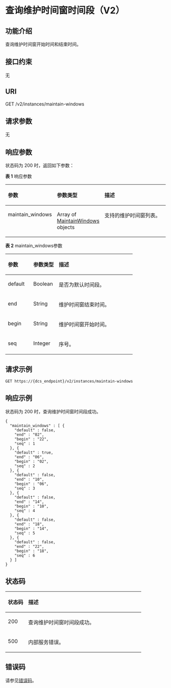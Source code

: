 # 查询维护时间窗时间段（V2）<a name="ZH-CN_TOPIC_0242737214"></a>

## 功能介绍<a name="section83814394426"></a>

查询维护时间窗开始时间和结束时间。

## 接口约束<a name="section16382183911421"></a>

无

## URI<a name="section938311397424"></a>

GET /v2/instances/maintain-windows

## 请求参数<a name="section1038443934216"></a>

无

## 响应参数<a name="section140203914423"></a>

状态码为 200 时，返回如下参数：

**表 1**  响应参数

<a name="table10414113984211"></a>
<table><thead align="left"><tr id="row115831739194213"><th class="cellrowborder" valign="top" width="20%" id="mcps1.2.4.1.1"><p id="p10583439164218"><a name="p10583439164218"></a><a name="p10583439164218"></a>参数</p>
</th>
<th class="cellrowborder" valign="top" width="20%" id="mcps1.2.4.1.2"><p id="p058393924220"><a name="p058393924220"></a><a name="p058393924220"></a>参数类型</p>
</th>
<th class="cellrowborder" valign="top" width="60%" id="mcps1.2.4.1.3"><p id="p1058373918425"><a name="p1058373918425"></a><a name="p1058373918425"></a>描述</p>
</th>
</tr>
</thead>
<tbody><tr id="row8583039124213"><td class="cellrowborder" valign="top" width="20%" headers="mcps1.2.4.1.1 "><p id="p458311395421"><a name="p458311395421"></a><a name="p458311395421"></a>maintain_windows</p>
</td>
<td class="cellrowborder" valign="top" width="20%" headers="mcps1.2.4.1.2 "><p id="p78111646013"><a name="p78111646013"></a><a name="p78111646013"></a>Array of <a href="#table3422163914424">MaintainWindows</a> objects</p>
</td>
<td class="cellrowborder" valign="top" width="60%" headers="mcps1.2.4.1.3 "><p id="p558353913423"><a name="p558353913423"></a><a name="p558353913423"></a>支持的维护时间窗列表。</p>
</td>
</tr>
</tbody>
</table>

**表 2**  maintain\_windows参数

<a name="table3422163914424"></a>
<table><thead align="left"><tr id="row1358383904213"><th class="cellrowborder" valign="top" width="20%" id="mcps1.2.4.1.1"><p id="p18583163944218"><a name="p18583163944218"></a><a name="p18583163944218"></a>参数</p>
</th>
<th class="cellrowborder" valign="top" width="20%" id="mcps1.2.4.1.2"><p id="p1758333974217"><a name="p1758333974217"></a><a name="p1758333974217"></a>参数类型</p>
</th>
<th class="cellrowborder" valign="top" width="60%" id="mcps1.2.4.1.3"><p id="p1458413974215"><a name="p1458413974215"></a><a name="p1458413974215"></a>描述</p>
</th>
</tr>
</thead>
<tbody><tr id="row558413914424"><td class="cellrowborder" valign="top" width="20%" headers="mcps1.2.4.1.1 "><p id="p185841839114210"><a name="p185841839114210"></a><a name="p185841839114210"></a>default</p>
</td>
<td class="cellrowborder" valign="top" width="20%" headers="mcps1.2.4.1.2 "><p id="p1358423994215"><a name="p1358423994215"></a><a name="p1358423994215"></a>Boolean</p>
</td>
<td class="cellrowborder" valign="top" width="60%" headers="mcps1.2.4.1.3 "><p id="p658418394420"><a name="p658418394420"></a><a name="p658418394420"></a>是否为默认时间段。</p>
</td>
</tr>
<tr id="row358414391426"><td class="cellrowborder" valign="top" width="20%" headers="mcps1.2.4.1.1 "><p id="p205841039184216"><a name="p205841039184216"></a><a name="p205841039184216"></a>end</p>
</td>
<td class="cellrowborder" valign="top" width="20%" headers="mcps1.2.4.1.2 "><p id="p0584139174216"><a name="p0584139174216"></a><a name="p0584139174216"></a>String</p>
</td>
<td class="cellrowborder" valign="top" width="60%" headers="mcps1.2.4.1.3 "><p id="p358403904212"><a name="p358403904212"></a><a name="p358403904212"></a>维护时间窗结束时间。</p>
</td>
</tr>
<tr id="row1558415396428"><td class="cellrowborder" valign="top" width="20%" headers="mcps1.2.4.1.1 "><p id="p1458415391424"><a name="p1458415391424"></a><a name="p1458415391424"></a>begin</p>
</td>
<td class="cellrowborder" valign="top" width="20%" headers="mcps1.2.4.1.2 "><p id="p1958411396422"><a name="p1958411396422"></a><a name="p1958411396422"></a>String</p>
</td>
<td class="cellrowborder" valign="top" width="60%" headers="mcps1.2.4.1.3 "><p id="p1358473919424"><a name="p1358473919424"></a><a name="p1358473919424"></a>维护时间窗开始时间。</p>
</td>
</tr>
<tr id="row10584133915422"><td class="cellrowborder" valign="top" width="20%" headers="mcps1.2.4.1.1 "><p id="p20584839174218"><a name="p20584839174218"></a><a name="p20584839174218"></a>seq</p>
</td>
<td class="cellrowborder" valign="top" width="20%" headers="mcps1.2.4.1.2 "><p id="p45840399422"><a name="p45840399422"></a><a name="p45840399422"></a>Integer</p>
</td>
<td class="cellrowborder" valign="top" width="60%" headers="mcps1.2.4.1.3 "><p id="p8584103914218"><a name="p8584103914218"></a><a name="p8584103914218"></a>序号。</p>
</td>
</tr>
</tbody>
</table>

## 请求示例<a name="section164407394421"></a>

```
GET https://{dcs_endpoint}/v2/instances/maintain-windows
```

## 响应示例<a name="section44431239144213"></a>

状态码为 200 时，查询维护时间窗时间段成功。

```
{ 
  "maintain_windows" : [ { 
    "default" : false, 
    "end" : "02", 
    "begin" : "22", 
    "seq" : 1 
  }, { 
    "default" : true, 
    "end" : "06", 
    "begin" : "02", 
    "seq" : 2 
  }, { 
    "default" : false, 
    "end" : "10", 
    "begin" : "06", 
    "seq" : 3 
  }, { 
    "default" : false, 
    "end" : "14", 
    "begin" : "10", 
    "seq" : 4 
  }, { 
    "default" : false, 
    "end" : "18", 
    "begin" : "14", 
    "seq" : 5 
  }, { 
    "default" : false, 
    "end" : "22", 
    "begin" : "18", 
    "seq" : 6 
  } ] 
}

```

## 状态码<a name="section1046583924215"></a>

<a name="table4467143944215"></a>
<table><thead align="left"><tr id="row2584439114218"><th class="cellrowborder" valign="top" width="15%" id="mcps1.1.3.1.1"><p id="p25841439144215"><a name="p25841439144215"></a><a name="p25841439144215"></a>状态码</p>
</th>
<th class="cellrowborder" valign="top" width="85%" id="mcps1.1.3.1.2"><p id="p4584153919422"><a name="p4584153919422"></a><a name="p4584153919422"></a>描述</p>
</th>
</tr>
</thead>
<tbody><tr id="row165841639124217"><td class="cellrowborder" valign="top" width="15%" headers="mcps1.1.3.1.1 "><p id="p12584103913428"><a name="p12584103913428"></a><a name="p12584103913428"></a>200</p>
</td>
<td class="cellrowborder" valign="top" width="85%" headers="mcps1.1.3.1.2 "><p id="p758410396428"><a name="p758410396428"></a><a name="p758410396428"></a>查询维护时间窗时间段成功。</p>
</td>
</tr>
<tr id="row35841039164217"><td class="cellrowborder" valign="top" width="15%" headers="mcps1.1.3.1.1 "><p id="p1158423912421"><a name="p1158423912421"></a><a name="p1158423912421"></a>500</p>
</td>
<td class="cellrowborder" valign="top" width="85%" headers="mcps1.1.3.1.2 "><p id="p16584163916423"><a name="p16584163916423"></a><a name="p16584163916423"></a>内部服务错误。</p>
</td>
</tr>
</tbody>
</table>

## 错误码<a name="section2474153964211"></a>

请参见[错误码](错误码.md)。

